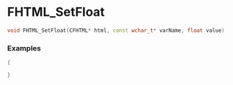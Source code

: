 # FHTML_SetFloat

```cpp - C++
void FHTML_SetFloat(CFHTML* html, const wchar_t* varName, float value);
```

### Examples
```cpp - C++
{

}
```
